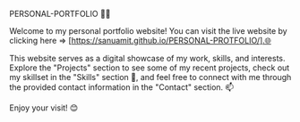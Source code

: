 PERSONAL-PORTFOLIO 👨‍💻


Welcome to my personal portfolio website! You can visit the live website by clicking here => [https://sanuamit.github.io/PERSONAL-PROTFOLIO/].🌐

This website serves as a digital showcase of my work, skills, and interests. Explore the "Projects" section to see some of my recent projects, check out my skillset in the "Skills" section 🚀, and feel free to connect with me through the provided contact information in the "Contact" section. 📫

Enjoy your visit! 😊
